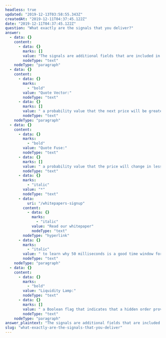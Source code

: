 ```yaml
---
headless: true
updated: "2019-12-13T03:58:55.343Z"
createdAt: "2019-12-11T04:37:45.122Z"
date: "2019-12-11T04:37:45.122Z"
question: "What exactly are the signals that you deliver?"
answer:
  - data: {}
    content:
      - data: {}
        marks: []
        value: "The signals are additional fields that are included in normalized market data update events. The format of each signal field depends on the signal. For the current portfolio of signals, the fields are as follows: "
        nodeType: "text"
    nodeType: "paragraph"
  - data: {}
    content:
      - data: {}
        marks:
          - "bold"
        value: "Quote Vector:"
        nodeType: "text"
      - data: {}
        marks: []
        value: " a probability value that the next price will be greater than the current price. Two values are included in each quote event – one for the bid and one for the offer. "
        nodeType: "text"
    nodeType: "paragraph"
  - data: {}
    content:
      - data: {}
        marks:
          - "bold"
        value: "Quote Fuse:"
        nodeType: "text"
      - data: {}
        marks: []
        value: " a probability value that the price will change in less than 50 milliseconds*. Two values are included in each quote event – one for the bid and one for the offer. "
        nodeType: "text"
      - data: {}
        marks:
          - "italic"
        value: "*"
        nodeType: "text"
      - data:
          uri: "/whitepapers-signup"
        content:
          - data: {}
            marks:
              - "italic"
            value: "Read our whitepaper"
            nodeType: "text"
        nodeType: "hyperlink"
      - data: {}
        marks:
          - "italic"
        value: " to learn why 50 milliseconds is a good time window for assessing price stability."
        nodeType: "text"
    nodeType: "paragraph"
  - data: {}
    content:
      - data: {}
        marks:
          - "bold"
        value: "Liquidity Lamp:"
        nodeType: "text"
      - data: {}
        marks: []
        value: " a Boolean flag that indicates that a hidden order provides additional liquidity at the displayed price. Two flags are included in each quote event and price book update event – one for the bid and one for the offer."
        nodeType: "text"
    nodeType: "paragraph"
answer_plaintext: "The signals are additional fields that are included in normalized market data update events. The format of each signal field depends on the signal. For the current portfolio of signals, the fields are as follows:  Quote Vector: a probability value that the next price will be greater than the current price. Two values are included in each quote event – one for the bid and one for the offer.  Quote Fuse: a probability value that the price will change in less than 50 milliseconds*. Two values are included in each quote event – one for the bid and one for the offer. *Read our whitepaper to learn why 50 milliseconds is a good time window for assessing price stability. Liquidity Lamp: a Boolean flag that indicates that a hidden order provides additional liquidity at the displayed price. Two flags are included in each quote event and price book update event – one for the bid and one for the offer."
slug: "what-exactly-are-the-signals-that-you-deliver"
---
```

